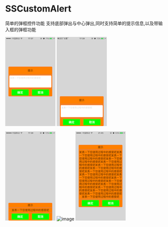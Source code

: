 # SSCustomAlert
简单的弹框控件功能
支持底部弹出与中心弹出,同时支持简单的提示信息,以及带输入框的弹框功能

![image](https://github.com/l19901001/SSCustomAlert/blob/master/images_md/IMG_07222.PNG)
![image](https://github.com/l19901001/SSCustomAlert/blob/master/images_md/IMG_07233.PNG)

![image](https://github.com/l19901001/SSCustomAlert/blob/master/images_md/IMG_07244.PNG)
![image](https://github.com/l19901001/SSCustomAlert/blob/master/images_md/IMG_07255.PNG)
![image](https://github.com/l19901001/SSCustomAlert/blob/master/images_md/IMG_07266.PNG)
